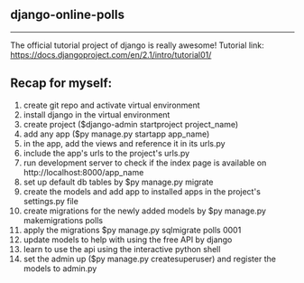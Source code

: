 ## django-online-polls
*******************************************************
The official tutorial project of django is really awesome! 
Tutorial link: https://docs.djangoproject.com/en/2.1/intro/tutorial01/

Recap for myself:
------------------
1. create git repo and activate virtual environment 
2. install django in the virtual environment
3. create project ($django-admin startproject project_name)
4. add any app ($py manage.py startapp app_name)
5. in the app, add the views and reference it in its urls.py
6. include the app's urls to the project's urls.py
7. run development server to check if the index page is available on http://localhost:8000/app_name
8. set up default db tables by $py manage.py migrate
9. create the models and add app to installed apps in the project's settings.py file  
10. create migrations for the newly added models by $py manage.py makemigrations polls
11. apply the migrations $py manage.py sqlmigrate polls 0001
12. update models to help with using the free API by django 
13. learn to use the api using the interactive python shell
14. set the admin up ($py manage.py createsuperuser) and register the models to admin.py
 
